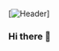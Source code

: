 

[![Header](https://raw.githubusercontent.com/MartinHeinz/binariicodice/binariicodice/BB-logo-uten-bakgrunn.png "Header")]

### Hi there 👋

<!--
**binariicodice/binariicodice** is a ✨ _special_ ✨ repository because its `README.md` (this file) appears on your GitHub profile.

Here are some ideas to get you started:

- 🔭 I’m currently working on ...
- 🌱 I’m currently learning ...
- 👯 I’m looking to collaborate on ...
- 🤔 I’m looking for help with ...
- 💬 Ask me about ...
- 📫 How to reach me: ...
- 😄 Pronouns: ...
- ⚡ Fun fact: ...
-->
